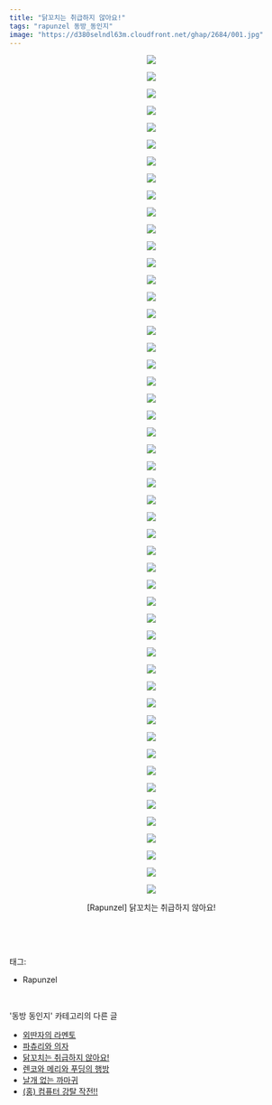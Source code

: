 ```yaml
---
title: "닭꼬치는 취급하지 않아요!"
tags: "rapunzel 동방_동인지"
image: "https://d380selndl63m.cloudfront.net/ghap/2684/001.jpg"
---
```

<div class="article">
<p style="text-align: center; clear: none; float: none;"><img src="{{ site.imgserver5 }}/ghap/2684/001.jpg"/></p>
<p style="text-align: center; clear: none; float: none;"><img src="{{ site.imgserver5 }}/ghap/2684/002.jpg"/></p>
<p style="text-align: center; clear: none; float: none;"><img src="{{ site.imgserver5 }}/ghap/2684/003.jpg"/></p>
<p style="text-align: center; clear: none; float: none;"><img src="{{ site.imgserver5 }}/ghap/2684/004.jpg"/></p>
<p style="text-align: center; clear: none; float: none;"><img src="{{ site.imgserver5 }}/ghap/2684/005.jpg"/></p>
<p style="text-align: center; clear: none; float: none;"><img src="{{ site.imgserver5 }}/ghap/2684/006.jpg"/></p>
<p style="text-align: center; clear: none; float: none;"><img src="{{ site.imgserver5 }}/ghap/2684/007.jpg"/></p>
<p style="text-align: center; clear: none; float: none;"><img src="{{ site.imgserver5 }}/ghap/2684/008.jpg"/></p>
<p style="text-align: center; clear: none; float: none;"><img src="{{ site.imgserver5 }}/ghap/2684/009.jpg"/></p>
<p style="text-align: center; clear: none; float: none;"><img src="{{ site.imgserver5 }}/ghap/2684/010.jpg"/></p>
<p style="text-align: center; clear: none; float: none;"><img src="{{ site.imgserver5 }}/ghap/2684/011.jpg"/></p>
<p style="text-align: center; clear: none; float: none;"><img src="{{ site.imgserver5 }}/ghap/2684/012.jpg"/></p>
<p style="text-align: center; clear: none; float: none;"><img src="{{ site.imgserver5 }}/ghap/2684/013.jpg"/></p>
<p style="text-align: center; clear: none; float: none;"><img src="{{ site.imgserver5 }}/ghap/2684/014.jpg"/></p>
<p style="text-align: center; clear: none; float: none;"><img src="{{ site.imgserver5 }}/ghap/2684/015.jpg"/></p>
<p style="text-align: center; clear: none; float: none;"><img src="{{ site.imgserver5 }}/ghap/2684/016.jpg"/></p>
<p style="text-align: center; clear: none; float: none;"><img src="{{ site.imgserver5 }}/ghap/2684/017.jpg"/></p>
<p style="text-align: center; clear: none; float: none;"><img src="{{ site.imgserver5 }}/ghap/2684/018.jpg"/></p>
<p style="text-align: center; clear: none; float: none;"><img src="{{ site.imgserver5 }}/ghap/2684/019.jpg"/></p>
<p style="text-align: center; clear: none; float: none;"><img src="{{ site.imgserver5 }}/ghap/2684/020.jpg"/></p>
<p style="text-align: center; clear: none; float: none;"><img src="{{ site.imgserver5 }}/ghap/2684/021.jpg"/></p>
<p style="text-align: center; clear: none; float: none;"><img src="{{ site.imgserver5 }}/ghap/2684/022.jpg"/></p>
<p style="text-align: center; clear: none; float: none;"><img src="{{ site.imgserver5 }}/ghap/2684/023.jpg"/></p>
<p style="text-align: center; clear: none; float: none;"><img src="{{ site.imgserver5 }}/ghap/2684/024.jpg"/></p>
<p style="text-align: center; clear: none; float: none;"><img src="{{ site.imgserver5 }}/ghap/2684/025.jpg"/></p>
<p style="text-align: center; clear: none; float: none;"><img src="{{ site.imgserver5 }}/ghap/2684/026.jpg"/></p>
<p style="text-align: center; clear: none; float: none;"><img src="{{ site.imgserver5 }}/ghap/2684/027.jpg"/></p>
<p style="text-align: center; clear: none; float: none;"><img src="{{ site.imgserver5 }}/ghap/2684/028.jpg"/></p>
<p style="text-align: center; clear: none; float: none;"><img src="{{ site.imgserver5 }}/ghap/2684/029.jpg"/></p>
<p style="text-align: center; clear: none; float: none;"><img src="{{ site.imgserver5 }}/ghap/2684/030.jpg"/></p>
<p style="text-align: center; clear: none; float: none;"><img src="{{ site.imgserver5 }}/ghap/2684/031.jpg"/></p>
<p style="text-align: center; clear: none; float: none;"><img src="{{ site.imgserver5 }}/ghap/2684/032.jpg"/></p>
<p style="text-align: center; clear: none; float: none;"><img src="{{ site.imgserver5 }}/ghap/2684/033.jpg"/></p>
<p style="text-align: center; clear: none; float: none;"><img src="{{ site.imgserver5 }}/ghap/2684/034.jpg"/></p>
<p style="text-align: center; clear: none; float: none;"><img src="{{ site.imgserver5 }}/ghap/2684/035.jpg"/></p>
<p style="text-align: center; clear: none; float: none;"><img src="{{ site.imgserver5 }}/ghap/2684/036.jpg"/></p>
<p style="text-align: center; clear: none; float: none;"><img src="{{ site.imgserver5 }}/ghap/2684/037.jpg"/></p>
<p style="text-align: center; clear: none; float: none;"><img src="{{ site.imgserver5 }}/ghap/2684/038.jpg"/></p>
<p style="text-align: center; clear: none; float: none;"><img src="{{ site.imgserver5 }}/ghap/2684/039.jpg"/></p>
<p style="text-align: center; clear: none; float: none;"><img src="{{ site.imgserver5 }}/ghap/2684/040.jpg"/></p>
<p style="text-align: center; clear: none; float: none;"><img src="{{ site.imgserver5 }}/ghap/2684/041.jpg"/></p>
<p style="text-align: center; clear: none; float: none;"><img src="{{ site.imgserver5 }}/ghap/2684/042.jpg"/></p>
<p style="text-align: center; clear: none; float: none;"><img src="{{ site.imgserver5 }}/ghap/2684/043.jpg"/></p>
<p style="text-align: center; clear: none; float: none;"><img src="{{ site.imgserver5 }}/ghap/2684/044.jpg"/></p>
<p style="text-align: center; clear: none; float: none;"><img src="{{ site.imgserver5 }}/ghap/2684/045.jpg"/></p>
<p style="text-align: center; clear: none; float: none;"><img src="{{ site.imgserver5 }}/ghap/2684/046.jpg"/></p>
<p style="text-align: center; clear: none; float: none;"><img src="{{ site.imgserver5 }}/ghap/2684/047.jpg"/></p>
<p style="text-align: center; clear: none; float: none;"><img src="{{ site.imgserver5 }}/ghap/2684/048.jpg"/></p>
<p style="text-align: center; clear: none; float: none;"><img src="{{ site.imgserver5 }}/ghap/2684/049.jpg"/></p>
<p style="text-align: center; clear: none; float: none;"><img src="{{ site.imgserver5 }}/ghap/2684/050.jpg"/></p>
<p style="text-align: center; clear: none; float: none;">[Rapunzel] 닭꼬치는 취급하지 않아요!</p>
<p><br/></p>
</div><br/>
<div class="tagTrail">
<p>태그: </p>
<ul>
<li>Rapunzel</li>
</ul>
</div><br/>
<div class="another">
<p>'동방 동인지' 카테고리의 다른 글</p>
<ul>
<li><a href="/ghap_2686">외딴자의 라멘토</a></li>
<li><a href="/ghap_2685">파츄리와 의자</a></li>
<li><a href="/ghap_2684">닭꼬치는 취급하지 않아요!</a></li>
<li><a href="/ghap_2683">렌코와 메리와 푸딩의 행방</a></li>
<li><a href="/ghap_2680">날개 없는 까마귀</a></li>
<li><a href="/ghap_2679">(홍) 컴퓨터 강탈 작전!!</a></li>
</ul>
</div><br/>
<div class="cb_module cb_fluid">
<div class="cb_wrt cb_profile">
</div><!-- commentList close -->
</div><br/>
